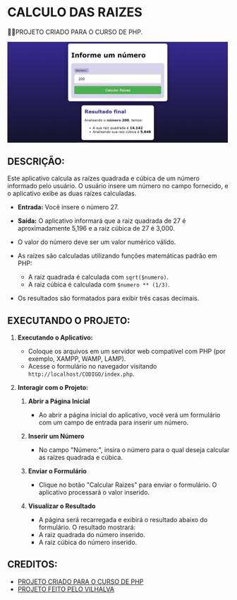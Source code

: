 # CALCULO DAS RAIZES
👨‍🏫PROJETO CRIADO PARA O CURSO DE PHP.

<img src="FOTO.png" align="center" width="500"> <br>

## DESCRIÇÃO:
Este aplicativo calcula as raízes quadrada e cúbica de um número informado pelo usuário. O usuário insere um número no campo fornecido, e o aplicativo exibe as duas raízes calculadas.

- **Entrada:** Você insere o número 27.
- **Saída:** O aplicativo informará que a raiz quadrada de 27 é aproximadamente 5,196 e a raiz cúbica de 27 é 3,000.

- O valor do número deve ser um valor numérico válido.
- As raízes são calculadas utilizando funções matemáticas padrão em PHP:
  - A raiz quadrada é calculada com `sqrt($numero)`.
  - A raiz cúbica é calculada com `$numero ** (1/3)`.
- Os resultados são formatados para exibir três casas decimais.

## EXECUTANDO O PROJETO:
1. **Executando o Aplicativo:**
   - Coloque os arquivos em um servidor web compatível com PHP (por exemplo, XAMPP, WAMP, LAMP).
   - Acesse o formulário no navegador visitando `http://localhost/CODIGO/index.php`.

2. **Interagir com o Projeto:**
   1. **Abrir a Página Inicial**
      - Ao abrir a página inicial do aplicativo, você verá um formulário com um campo de entrada para inserir um número.

   2. **Inserir um Número**
      - No campo "Número:", insira o número para o qual deseja calcular as raízes quadrada e cúbica.

   3. **Enviar o Formulário**
      - Clique no botão "Calcular Raizes" para enviar o formulário. O aplicativo processará o valor inserido.

   4. **Visualizar o Resultado**
      - A página será recarregada e exibirá o resultado abaixo do formulário. O resultado mostrará:
      - A raiz quadrada do número inserido.
      - A raiz cúbica do número inserido. 
   
## CREDITOS:
- [PROJETO CRIADO PARA O CURSO DE PHP](https://github.com/VILHALVA/CURSO-DE-PHP)
- [PROJETO FEITO PELO VILHALVA](https://github.com/VILHALVA)





